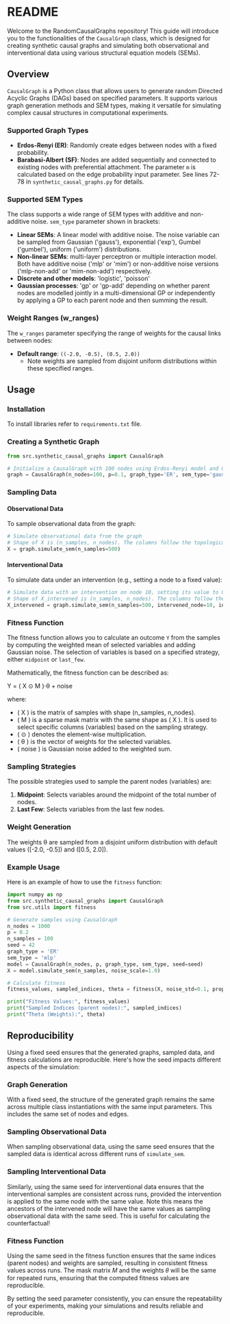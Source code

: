 # README

Welcome to the RandomCausalGraphs repository! This guide will introduce you to the functionalities of the `CausalGraph` class, which is designed for creating synthetic causal graphs and simulating both observational and interventional data using various structural equation models (SEMs).

## Overview

`CausalGraph` is a Python class that allows users to generate random Directed Acyclic Graphs (DAGs) based on specified parameters. It supports various graph generation methods and SEM types, making it versatile for simulating complex causal structures in computational experiments.

### Supported Graph Types

- **Erdos-Renyi (ER)**: Randomly create edges between nodes with a fixed probability.
- **Barabasi-Albert (SF)**: Nodes are added sequentially and connected to existing nodes with preferential attachment. The parameter `m` is calculated based on the edge probability input parameter. See lines 72-78 in `synthetic_causal_graphs.py` for details.

### Supported SEM Types

The class supports a wide range of SEM types with additive and non-additive noise. `sem_type` parameter shown in brackets:

- **Linear SEMs**: A linear model with additive noise. The noise variable can be sampled from Gaussian ('gauss'), exponential ('exp'), Gumbel ('gumbel'), uniform ('uniform') distributions.
- **Non-linear SEMs**: multi-layer perceptron or multiple interaction model. Both have additive noise ('mlp' or 'mim') or non-additive noise versions ('mlp-non-add' or 'mim-non-add') respectively.
- **Discrete and other models**: 'logistic', 'poisson'
- **Gaussian processes**: 'gp' or 'gp-add' depending on whether parent nodes are modelled jointly in a multi-dimensional GP or independently by applying a GP to each parent node and then summing the result.

### Weight Ranges (w_ranges)

The `w_ranges` parameter specifying the range of weights for the causal links between nodes:

- **Default range**: `((-2.0, -0.5), (0.5, 2.0))`
  - Note weights are sampled from disjoint uniform distributions within these specified ranges.

## Usage

### Installation
To install libraries refer to `requirements.txt` file.

### Creating a Synthetic Graph

```python
from src.synthetic_causal_graphs import CausalGraph

# Initialize a CausalGraph with 100 nodes using Erdos-Renyi model and Gaussian SEM type
graph = CausalGraph(n_nodes=100, p=0.1, graph_type='ER', sem_type='gauss', seed=42)

```

### Sampling Data
#### Observational Data
To sample observational data from the graph:

```python
# Simulate observational data from the graph
# Shape of X is (n_samples, n_nodes). The columns follow the topological order of the nodes, that is 0, 1, 2,...n_nodes-1.
X = graph.simulate_sem(n_samples=500)
```

#### Interventional Data
To simulate data under an intervention (e.g., setting a node to a fixed value):

```python
# Simulate data with an intervention on node 10, setting its value to 0
# Shape of X_intervened is (n_samples, n_nodes). The columns follow the topological order of the nodes, that is 0, 1, 2,...n_nodes-1.
X_intervened = graph.simulate_sem(n_samples=500, intervened_node=10, intervened_value=0)
```

### Fitness Function

The fitness function allows you to calculate an outcome `Y` from the samples by computing the weighted mean of selected variables and adding Gaussian noise. The selection of variables is based on a specified strategy, either `midpoint` or `last_few`. 

Mathematically, the fitness function can be described as:

Y = ( X ⊙ M )⋅θ + noise


where:
- \( X \) is the matrix of samples with shape (n_samples, n_nodes).
- \( M \) is a sparse mask matrix with the same shape as \( X \). It is used to select specific columns (variables) based on the sampling strategy.
- \( ⊙ \) denotes the element-wise multiplication.
- \( θ \) is the vector of weights for the selected variables.
- \( noise \) is Gaussian noise added to the weighted sum.

### Sampling Strategies

The possible strategies used to sample the parent nodes (variables) are:
1. **Midpoint**: Selects variables around the midpoint of the total number of nodes.
2. **Last Few**: Selects variables from the last few nodes.

### Weight Generation

The weights θ are sampled from a disjoint uniform distribution with default values ([-2.0, -0.5]) and ([0.5, 2.0]).

### Example Usage

Here is an example of how to use the `fitness` function:

```python
import numpy as np
from src.synthetic_causal_graphs import CausalGraph
from src.utils import fitness

# Generate samples using CausalGraph
n_nodes = 1000
p = 0.2
n_samples = 100
seed = 42
graph_type = 'ER'
sem_type = 'mlp'
model = CausalGraph(n_nodes, p, graph_type, sem_type, seed=seed)
X = model.simulate_sem(n_samples, noise_scale=1.0)

# Calculate fitness
fitness_values, sampled_indices, theta = fitness(X, noise_std=0.1, proportion=0.1, seed=seed, strategy='last_few')

print("Fitness Values:", fitness_values)
print("Sampled Indices (parent nodes):", sampled_indices)
print("Theta (Weights):", theta)
```

## Reproducibility
Using a fixed seed ensures that the generated graphs, sampled data, and fitness calculations are reproducible. Here's how the seed impacts different aspects of the simulation:

### Graph Generation
With a fixed seed, the structure of the generated graph remains the same across multiple class instantiations with the same input parameters. This includes the same set of nodes and edges.

### Sampling Observational Data
When sampling observational data, using the same seed ensures that the sampled data is identical across different runs of `simulate_sem`.

### Sampling Interventional Data
Similarly, using the same seed for interventional data ensures that the interventional samples are consistent across runs, provided the intervention is applied to the same node with the same value. Note this means the ancestors of the intervened node will have the same values as sampling observational data with the same seed. This is useful for calculating the counterfactual!

### Fitness Function
Using the same seed in the fitness function ensures that the same indices (parent nodes) and weights are sampled, resulting in consistent fitness values across runs. The mask matrix 
𝑀 and the weights 
𝜃 will be the same for repeated runs, ensuring that the computed fitness values are reproducible.

By setting the seed parameter consistently, you can ensure the repeatability of your experiments, making your simulations and results reliable and reproducible.
